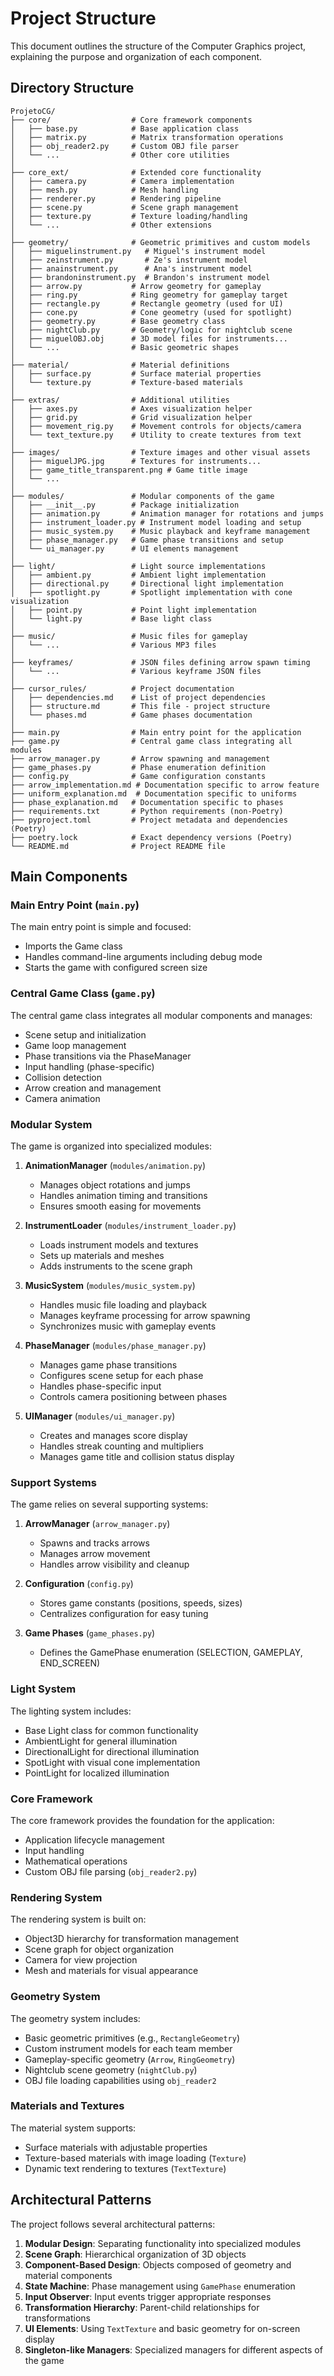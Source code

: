 # Project Structure

This document outlines the structure of the Computer Graphics project, explaining the purpose and organization of each component.

## Directory Structure

```
ProjetoCG/
├── core/                  # Core framework components
│   ├── base.py            # Base application class
│   ├── matrix.py          # Matrix transformation operations
│   ├── obj_reader2.py     # Custom OBJ file parser
│   └── ...                # Other core utilities
│
├── core_ext/              # Extended core functionality
│   ├── camera.py          # Camera implementation
│   ├── mesh.py            # Mesh handling
│   ├── renderer.py        # Rendering pipeline
│   ├── scene.py           # Scene graph management
│   ├── texture.py         # Texture loading/handling
│   └── ...                # Other extensions
│
├── geometry/              # Geometric primitives and custom models
│   ├── miguelinstrument.py   # Miguel's instrument model
│   ├── zeinstrument.py       # Ze's instrument model
│   ├── anainstrument.py      # Ana's instrument model
│   ├── brandoninstrument.py  # Brandon's instrument model
│   ├── arrow.py           # Arrow geometry for gameplay
│   ├── ring.py            # Ring geometry for gameplay target
│   ├── rectangle.py       # Rectangle geometry (used for UI)
│   ├── cone.py            # Cone geometry (used for spotlight)
│   ├── geometry.py        # Base geometry class
│   ├── nightClub.py       # Geometry/logic for nightclub scene
│   ├── miguelOBJ.obj      # 3D model files for instruments...
│   └── ...                # Basic geometric shapes
│
├── material/              # Material definitions
│   ├── surface.py         # Surface material properties
│   └── texture.py         # Texture-based materials
│
├── extras/                # Additional utilities
│   ├── axes.py            # Axes visualization helper
│   ├── grid.py            # Grid visualization helper
│   ├── movement_rig.py    # Movement controls for objects/camera
│   └── text_texture.py    # Utility to create textures from text
│
├── images/                # Texture images and other visual assets
│   ├── miguelJPG.jpg      # Textures for instruments...
│   ├── game_title_transparent.png # Game title image
│   └── ...
│
├── modules/               # Modular components of the game
│   ├── __init__.py        # Package initialization
│   ├── animation.py       # Animation manager for rotations and jumps
│   ├── instrument_loader.py # Instrument model loading and setup
│   ├── music_system.py    # Music playback and keyframe management
│   ├── phase_manager.py   # Game phase transitions and setup
│   └── ui_manager.py      # UI elements management
│
├── light/                 # Light source implementations
│   ├── ambient.py         # Ambient light implementation
│   ├── directional.py     # Directional light implementation
│   ├── spotlight.py       # Spotlight implementation with cone visualization
│   ├── point.py           # Point light implementation
│   └── light.py           # Base light class
│
├── music/                 # Music files for gameplay
│   └── ...                # Various MP3 files
│
├── keyframes/             # JSON files defining arrow spawn timing
│   └── ...                # Various keyframe JSON files 
│
├── cursor_rules/          # Project documentation
│   ├── dependencies.md    # List of project dependencies
│   ├── structure.md       # This file - project structure
│   └── phases.md          # Game phases documentation
│
├── main.py                # Main entry point for the application
├── game.py                # Central game class integrating all modules
├── arrow_manager.py       # Arrow spawning and management
├── game_phases.py         # Phase enumeration definition
├── config.py              # Game configuration constants
├── arrow_implementation.md # Documentation specific to arrow feature
├── uniform_explanation.md  # Documentation specific to uniforms
├── phase_explanation.md   # Documentation specific to phases
├── requirements.txt       # Python requirements (non-Poetry)
├── pyproject.toml         # Project metadata and dependencies (Poetry)
├── poetry.lock            # Exact dependency versions (Poetry)
└── README.md              # Project README file
```

## Main Components

### Main Entry Point (`main.py`)

The main entry point is simple and focused:
- Imports the Game class
- Handles command-line arguments including debug mode
- Starts the game with configured screen size

### Central Game Class (`game.py`)

The central game class integrates all modular components and manages:
- Scene setup and initialization
- Game loop management
- Phase transitions via the PhaseManager
- Input handling (phase-specific)
- Collision detection
- Arrow creation and management
- Camera animation

### Modular System

The game is organized into specialized modules:

1. **AnimationManager** (`modules/animation.py`)
   - Manages object rotations and jumps
   - Handles animation timing and transitions
   - Ensures smooth easing for movements

2. **InstrumentLoader** (`modules/instrument_loader.py`)
   - Loads instrument models and textures
   - Sets up materials and meshes
   - Adds instruments to the scene graph

3. **MusicSystem** (`modules/music_system.py`)
   - Handles music file loading and playback
   - Manages keyframe processing for arrow spawning
   - Synchronizes music with gameplay events

4. **PhaseManager** (`modules/phase_manager.py`)
   - Manages game phase transitions
   - Configures scene setup for each phase
   - Handles phase-specific input
   - Controls camera positioning between phases

5. **UIManager** (`modules/ui_manager.py`)
   - Creates and manages score display
   - Handles streak counting and multipliers
   - Manages game title and collision status display

### Support Systems

The game relies on several supporting systems:

1. **ArrowManager** (`arrow_manager.py`)
   - Spawns and tracks arrows
   - Manages arrow movement
   - Handles arrow visibility and cleanup

2. **Configuration** (`config.py`)
   - Stores game constants (positions, speeds, sizes)
   - Centralizes configuration for easy tuning

3. **Game Phases** (`game_phases.py`)
   - Defines the GamePhase enumeration (SELECTION, GAMEPLAY, END_SCREEN)

### Light System

The lighting system includes:
- Base Light class for common functionality
- AmbientLight for general illumination
- DirectionalLight for directional illumination
- SpotLight with visual cone implementation
- PointLight for localized illumination

### Core Framework

The core framework provides the foundation for the application:
- Application lifecycle management
- Input handling
- Mathematical operations
- Custom OBJ file parsing (`obj_reader2.py`)

### Rendering System

The rendering system is built on:
- Object3D hierarchy for transformation management
- Scene graph for object organization
- Camera for view projection
- Mesh and materials for visual appearance

### Geometry System

The geometry system includes:
- Basic geometric primitives (e.g., `RectangleGeometry`)
- Custom instrument models for each team member
- Gameplay-specific geometry (`Arrow`, `RingGeometry`)
- Nightclub scene geometry (`nightClub.py`)
- OBJ file loading capabilities using `obj_reader2`

### Materials and Textures

The material system supports:
- Surface materials with adjustable properties
- Texture-based materials with image loading (`Texture`)
- Dynamic text rendering to textures (`TextTexture`)

## Architectural Patterns

The project follows several architectural patterns:
1. **Modular Design**: Separating functionality into specialized modules
2. **Scene Graph**: Hierarchical organization of 3D objects
3. **Component-Based Design**: Objects composed of geometry and material components
4. **State Machine**: Phase management using `GamePhase` enumeration
5. **Input Observer**: Input events trigger appropriate responses
6. **Transformation Hierarchy**: Parent-child relationships for transformations
7. **UI Elements**: Using `TextTexture` and basic geometry for on-screen display
8. **Singleton-like Managers**: Specialized managers for different aspects of the game

